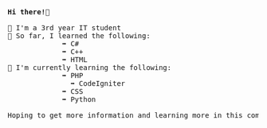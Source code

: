 <pre>
<b>Hi there!👋</b>

🔘 I'm a 3rd year IT student
🔘 So far, I learned the following:
             ➡️ C#
             ➡️ C++
             ➡️ HTML
🔘 I'm currently learning the following:
             ➡️ PHP
               ➡️ CodeIgniter
             ➡️ CSS
             ➡️ Python

Hoping to get more information and learning more in this community.
</pre>
